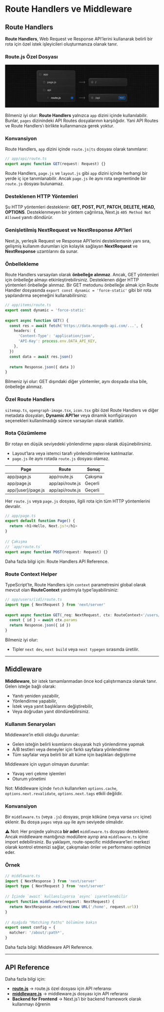 
# Route Handlers ve Middleware

## Route Handlers

**Route Handlers**, Web Request ve Response API’lerini kullanarak belirli bir rota için özel istek işleyicileri oluşturmanıza olanak tanır.

### Route.js Özel Dosyası
![alt text](19/image.png)

Bilmeniz iyi olur: **Route Handlers** yalnızca `app` dizini içinde kullanılabilir. Bunlar, `pages` dizinindeki API Routes dosyalarının karşılığıdır. Yani API Routes ve Route Handlers’ı birlikte kullanmanıza gerek yoktur.

### Konvansiyon

Route Handlers, `app` dizini içinde `route.js|ts` dosyası olarak tanımlanır:

```ts
// app/api/route.ts
export async function GET(request: Request) {}
```

Route Handlers, `page.js` ve `layout.js` gibi `app` dizini içinde herhangi bir yerde iç içe tanımlanabilir. Ancak `page.js` ile aynı rota segmentinde bir `route.js` dosyası bulunamaz.

### Desteklenen HTTP Yöntemleri

Şu HTTP yöntemleri desteklenir: **GET, POST, PUT, PATCH, DELETE, HEAD, OPTIONS**.
Desteklenmeyen bir yöntem çağrılırsa, Next.js `405 Method Not Allowed` yanıtı döndürür.

### Genişletilmiş NextRequest ve NextResponse API’leri

Next.js, yerleşik Request ve Response API’lerini desteklemenin yanı sıra, gelişmiş kullanım durumları için kolaylık sağlayan **NextRequest** ve **NextResponse** uzantılarını da sunar.

### Önbellekleme

Route Handlers varsayılan olarak **önbelleğe alınmaz**. Ancak, GET yöntemleri için önbelleğe almayı etkinleştirebilirsiniz.
Desteklenen diğer HTTP yöntemleri önbelleğe alınmaz. Bir GET metodunu önbelleğe almak için Route Handler dosyasında `export const dynamic = 'force-static'` gibi bir rota yapılandırma seçeneğini kullanabilirsiniz:

```ts
// app/items/route.ts
export const dynamic = 'force-static'
 
export async function GET() {
  const res = await fetch('https://data.mongodb-api.com/...', {
    headers: {
      'Content-Type': 'application/json',
      'API-Key': process.env.DATA_API_KEY,
    },
  })
  const data = await res.json()
 
  return Response.json({ data })
}
```

Bilmeniz iyi olur: GET dışındaki diğer yöntemler, aynı dosyada olsa bile, önbelleğe alınmaz.

### Özel Route Handlers

`sitemap.ts`, `opengraph-image.tsx`, `icon.tsx` gibi özel Route Handlers ve diğer metadata dosyaları, **Dynamic API’ler** veya dinamik konfigürasyon seçenekleri kullanılmadığı sürece varsayılan olarak statiktir.

### Rota Çözümleme

Bir rotayı en düşük seviyedeki yönlendirme yapısı olarak düşünebilirsiniz.

* Layout’lara veya istemci tarafı yönlendirmelerine katılmazlar.
* `page.js` ile aynı rotada `route.js` dosyası olamaz.

| Page               | Route            | Sonuç   |
| ------------------ | ---------------- | ------- |
| app/page.js        | app/route.js     | Çakışma |
| app/page.js        | app/api/route.js | Geçerli |
| app/[user]/page.js | app/api/route.js | Geçerli |

Her `route.js` veya `page.js` dosyası, ilgili rota için tüm HTTP yöntemlerini devralır.

```ts
// app/page.ts
export default function Page() {
  return <h1>Hello, Next.js!</h1>
}
 
// Çakışma
// `app/route.ts`
export async function POST(request: Request) {}
```

Daha fazla bilgi için: Route Handlers API Reference.

### Route Context Helper

TypeScript’te, Route Handlers için `context` parametresini global olarak mevcut olan **RouteContext** yardımıyla type’layabilirsiniz:

```ts
// app/users/[id]/route.ts
import type { NextRequest } from 'next/server'
 
export async function GET(_req: NextRequest, ctx: RouteContext<'/users/[id]'>) {
  const { id } = await ctx.params
  return Response.json({ id })
}
```

Bilmeniz iyi olur:

* Tipler `next dev`, `next build` veya `next typegen` sırasında üretilir.

---

## Middleware

**Middleware**, bir istek tamamlanmadan önce kod çalıştırmanıza olanak tanır. Gelen isteğe bağlı olarak:

* Yanıtı yeniden yazabilir,
* Yönlendirme yapabilir,
* İstek veya yanıt başlıklarını değiştirebilir,
* Veya doğrudan yanıt döndürebilirsiniz.

### Kullanım Senaryoları

Middleware’in etkili olduğu durumlar:

* Gelen isteğin belirli kısımlarını okuyarak hızlı yönlendirme yapmak
* A/B testleri veya deneyler için farklı sayfalara yönlendirme
* Tüm sayfalar veya belirli bir alt küme için başlıkları değiştirme

Middleware için uygun olmayan durumlar:

* Yavaş veri çekme işlemleri
* Oturum yönetimi

Not: Middleware içinde `fetch` kullanırken `options.cache`, `options.next.revalidate`, `options.next.tags` etkili değildir.

### Konvansiyon

Bir `middleware.ts` (veya `.js`) dosyası, proje köküne (veya varsa `src` içine) eklenir. Bu dosya `pages` veya `app` ile aynı seviyede olmalıdır.

⚠️ Not: Her projede yalnızca **bir adet** `middleware.ts` dosyası desteklenir.
Ancak middleware mantığınızı modüllere ayırıp ana `middleware.ts` içine import edebilirsiniz.
Bu yaklaşım, route-specific middleware’leri merkezi olarak kontrol etmenizi sağlar, çakışmaları önler ve performansı optimize eder.

### Örnek

```ts
// middleware.ts
import { NextResponse } from 'next/server'
import type { NextRequest } from 'next/server'
 
// İçinde `await` kullanılıyorsa `async` işaretlenebilir
export function middleware(request: NextRequest) {
  return NextResponse.redirect(new URL('/home', request.url))
}
 
// Aşağıda "Matching Paths" bölümüne bakın
export const config = {
  matcher: '/about/:path*',
}
```

Daha fazla bilgi: Middleware API Reference.

---

## API Reference

Daha fazla bilgi için:

* [**route.js**](#) → route.js özel dosyası için API referansı
* [**middleware.js**](#) → middleware.js dosyası için API referansı
* **Backend for Frontend** → Next.js’i bir backend framework olarak kullanmayı öğrenin


